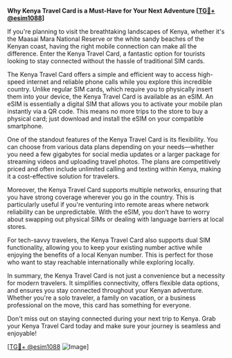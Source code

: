 **Why Kenya Travel Card is a Must-Have for Your Next Adventure [[TG💪+ @esim1088](https://t.me/s/esim1088)]**

If you're planning to visit the breathtaking landscapes of Kenya, whether it's the Maasai Mara National Reserve or the white sandy beaches of the Kenyan coast, having the right mobile connection can make all the difference. Enter the Kenya Travel Card, a fantastic option for tourists looking to stay connected without the hassle of traditional SIM cards.

The Kenya Travel Card offers a simple and efficient way to access high-speed internet and reliable phone calls while you explore this incredible country. Unlike regular SIM cards, which require you to physically insert them into your device, the Kenya Travel Card is available as an eSIM. An eSIM is essentially a digital SIM that allows you to activate your mobile plan instantly via a QR code. This means no more trips to the store to buy a physical card; just download and install the eSIM on your compatible smartphone.

One of the standout features of the Kenya Travel Card is its flexibility. You can choose from various data plans depending on your needs—whether you need a few gigabytes for social media updates or a larger package for streaming videos and uploading travel photos. The plans are competitively priced and often include unlimited calling and texting within Kenya, making it a cost-effective solution for travelers.

Moreover, the Kenya Travel Card supports multiple networks, ensuring that you have strong coverage wherever you go in the country. This is particularly useful if you're venturing into remote areas where network reliability can be unpredictable. With the eSIM, you don’t have to worry about swapping out physical SIMs or dealing with language barriers at local stores.

For tech-savvy travelers, the Kenya Travel Card also supports dual SIM functionality, allowing you to keep your existing number active while enjoying the benefits of a local Kenyan number. This is perfect for those who want to stay reachable internationally while exploring locally.

In summary, the Kenya Travel Card is not just a convenience but a necessity for modern travelers. It simplifies connectivity, offers flexible data options, and ensures you stay connected throughout your Kenyan adventure. Whether you're a solo traveler, a family on vacation, or a business professional on the move, this card has something for everyone.

Don't miss out on staying connected during your next trip to Kenya. Grab your Kenya Travel Card today and make sure your journey is seamless and enjoyable! 

[[TG💪+ @esim1088](https://t.me/s/esim1088) ![Image](https://i.postimg.cc/Y0z9fWf4/image.png)]